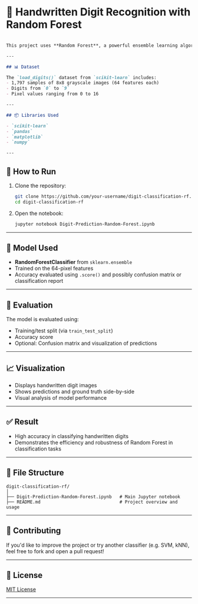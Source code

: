 # 🔢 Handwritten Digit Recognition with Random Forest


````markdown

This project uses **Random Forest**, a powerful ensemble learning algorithm, to classify handwritten digits from the `sklearn` **Digits Dataset**. The model is trained and tested on pixel-based image data and visualized for better interpretability.

---

## 📊 Dataset

The `load_digits()` dataset from `scikit-learn` includes:
- 1,797 samples of 8x8 grayscale images (64 features each)
- Digits from `0` to `9`
- Pixel values ranging from 0 to 16

---

## 📦 Libraries Used

- `scikit-learn`
- `pandas`
- `matplotlib`
- `numpy`

---

````
## 🚀 How to Run

1. Clone the repository:
   ```bash
   git clone https://github.com/your-username/digit-classification-rf.git
   cd digit-classification-rf
   ```
2. Open the notebook:

   ```bash
   jupyter notebook Digit-Prediction-Random-Forest.ipynb
   ```

---

## 🧠 Model Used

* **RandomForestClassifier** from `sklearn.ensemble`
* Trained on the 64-pixel features
* Accuracy evaluated using `.score()` and possibly confusion matrix or classification report

---

## 🧪 Evaluation

The model is evaluated using:

* Training/test split (via `train_test_split`)
* Accuracy score
* Optional: Confusion matrix and visualization of predictions

---

## 📈 Visualization

* Displays handwritten digit images
* Shows predictions and ground truth side-by-side
* Visual analysis of model performance

---

## ✅ Result

* High accuracy in classifying handwritten digits
* Demonstrates the efficiency and robustness of Random Forest in classification tasks

---

## 📂 File Structure

```
digit-classification-rf/
│
├── Digit-Prediction-Random-Forest.ipynb   # Main Jupyter notebook
├── README.md                              # Project overview and usage
```

---

## 🤝 Contributing

If you'd like to improve the project or try another classifier (e.g. SVM, kNN), feel free to fork and open a pull request!

---

## 📜 License

[MIT License](LICENSE)

---

